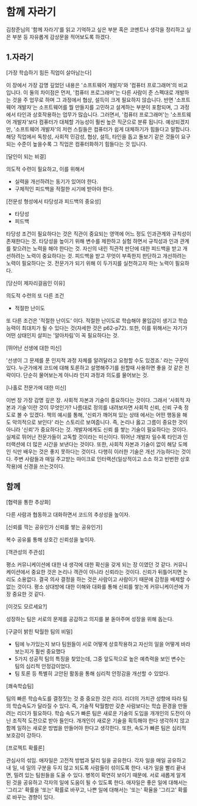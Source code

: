 # 함께 자라기

김창준님의 '함께 자라기'를 읽고 기억하고 싶은 부분 혹은 코멘트나 생각을 정리하고 싶은 부분 등
자유롭게 감상문을 적어보도록 하겠다.

## 1.자라기
[가장 학습하기 힘든 직업이 살아남는다]

이 장에서 가장 감명 깊었던 내용은 '소프트웨어 개발자'와 '컴퓨터 프로그래머'의 비교 입니다. 이 둘의 차이점은 먼저, '컴퓨터 프로그래머'는 다른 사람이 준 스펙대로 개발하는 것을 주 업무로 하며 그 과정에서 협상, 설득이 크게 필요하지 않습니다. 반면 '소프트웨어 개발자'는 소프트웨어를 뭘 만들지를 고민하고 설계하는 부분이
포함되며, 그 과정에서 타인과 상호작용하는 업무가 많습니다.
 그러면서, '컴퓨터 프로그래머'는 '소프트웨어 개발자'보다 컴퓨터가 대체할 가능성이 훨씬 높은 직군으로 분류 됩니다. 예상되겠지만, '소프트웨어 개발자'의 저런
스킬들은 컴퓨터가 쉽게 대체하기가 힘들다고 말합니다. 해당 직업에서 독창성, 사회적 민감성, 협상, 설득, 타인을 돕고 돌보기 같은 것들이 요구되는 수준이 높을수록
그 직업은 컴퓨터화하기 힘들다는 것 입니다.


[달인이 되는 비결]

의도적 수련이 필요하고, 이를 위해서
 - 실력을 개선하려는 동기가 있어야 한다.
 - 구체적인 피드백을 적절한 시기에 받아야 한다.
 
[전문성 형성에서 타당성과 피드백의 중요성]
 - 타당성
 - 피드백
 
 타당성 조건이 필요하다는 것은 직관이 중요되는 영역에 어느 정도 인과관계와 규칙성이 존재한다는 것. 타당성을 높이기 위해 변수를 제한하고 실험 하면서 규칙성과
인과 관계를 찾으려는 노력을 해야 한다는 것.
 자신의 내린 직관적 판단에 대한 피드백을 받고 개선하려는 노력이 중요하다는 것. 피드백을 받고 무엇이 부족한지 판단하고 개선하려는 노력이 필요하다는 것. 전문가가
되기 위해 이 두가지를 실천하고자 하는 노력이 필요하다.


[당신이 제자리걸음인 이유]

의도적 수련의 또 다른 조건
 - 적절한 난이도

또 다른 조건은 '적절한 난이도' 이다. 적절한 난이도로 학습해야 몰입감이 생기고 학습능력이 최대치가 될 수 있다는 것(자세한 것은 p62-p72). 또한, 이를 위해서는
자기가 어떤 상태인지 살피는 '알아차림'이 꼭 필요하다는 것.


[뛰어난 선생에 대한 미신]

'선생이 그 문제를 푼 인지적 과정 자체를 알려달라고 요청할 수도 있겠죠.' 라는 구문이 있다. 누군가에게 코드에 대해 토론하고 설명해주기를 원할때 사용하면
좋을 것 같은 전략이다. 단순히 물어보는게 아니라 인지 과정과 의도를 물어보는 것.


[나홀로 전문가에 대한 미신]

이번 장 가장 감명 깊은 장. 사회적 자본과 기술이 중요하다는 것이다.
그래서 '사회적 자본과 기술'이란 것이 무엇인가? 나름대로 정의를 내려보자면 사회적 신뢰, 신뢰 구축 정도로 볼 수 있겠다. 책의 예시를 통해, '신뢰가 깨어져 있는
상태 에서는 어떤 행동을 해도 악의적으로 보인다' 라는 스토리르 보여줍니다. 즉, 논리나 옳고 그름이 중요한 것이 아니라 '신뢰'가 중요하다는 것. 개발자에게도 신뢰
를 쌓는 기술이 필요하다는 것이다.
 실제로 뛰어난 전문가들이 고독할 것이라는 미신이다. 뛰어난 개발자 일수록 타인과 인터랙션에 더 많은 시간을 보낸다는 것이다. 또한, 사회적 자본과 기술이 없이
해당 도메인 식만 배우는 것은 좋지 못하다는 것이다. 다행히 이러한 기술은 개선 가능하다는 것이다. 주변 사람들과 매일 주고받는 마이크로 인터랙션(일상적이고 소소
하고 빈번한 상호작용)에 신경을 쓰는것이다. 
 
## 함께
[협력을 통한 추상화]

다른 사람과 협동하고 대화하면서 코드의 추상성을 높이자.

[신뢰를 깍는 공유인가 신뢰를 쌓는 공유인가]

복수 공유룰 통해 상호간 신뢰성을 높이자.

[객관성의 주관성]

평소 커뮤니케이션에 대한 내 생각에 대한 확신을 갖게 되는 장 이였던 것 같다. 커뮤니케이션에서 중요한 것은 논리나 객관이 아니라 신뢰라는 것이다. 신뢰가 뒤틀어지면
논리도 소용없다. 결국 의사 결정을 하는 것은 사람이고 사람이기 때문에 감정을 배제할 수 없는 것이다. 평소 상대방에 대한 이해와 대화를 통해 신뢰를 쌓는게
커뮤니케이션에 가장 중요한 것 같다.

[이것도 모르세요?]

성장하는 팀은 서로의 문제를 공감하고 의지를 붇 돋아주며 성장을 위해 돕는다.

[구글이 밝힌 탁월한 팀의 비밀]

 - 팀에 누가있는지 보다 팀원들이 서로 어떻게 상호작용하고 자신의 일을 어떻게 바라보는지가 훨씬 중요했다
 - 5가지 성공적 팀의 특징을 찾았는데, 그중 앞도적으로 높은 예측력을 보인 변수는 팀의 심리적 안정감이었다.
 - 팀 토론 등 특별히 고안된 활동을 통해 심리적 안정감을 개선할 수 있었다.
 
[쾌속학습팀]

 팀의 빠른 학습속도를 결정짓는 것 중 중요한 것은 리더. 리더의 가치관 성향에 따라 팀의 학습속도가 달라질 수 있다. 즉, 기술적 탁월함만 갖춘 사람보다는 학습 환경을 만들
 려는 리더가 필요하다. 
  학습 속도가 빠른 팀은 새로운 기술의 도입을 개개인의 도전이 아닌 조직적 도전으로 받아 들인다. 개개인이 새로운 기술을 획득해야 한다 생각하지 않고 함께 일하는 새로운
 방법을 만들어야 한다고 생각한다. 또한, 속도가 빠른 팀은 심리적 보호감이 강하다.
 
[프로젝트 확률론]
 
 관심사의 섞임. 애자일은 고전적 방법과 달리 일을 공유한다. 각자 일을 매일 공유하고 내 일, 네 일의 구분을 두지 않고 되도록 사람들이 섞이도록 한다. 내가 일을 빨리 
끝내면, 밀려 있는 팀원들을 도울 수 있다. 병목이 확연히 보이기 때문에. 서로 새롭게 알게 된 것을 공유하고 각자의 일에 도움이 될 수 있도록 한다.
 애자일은 좋은 일에 대해서는 '그리고' 확률을 '또는' 확률로 바꾸고, 나쁜 일에 대해서는 '또는' 확율을 '그리고' 확률로 바꾸는 경향이 있다.
 
